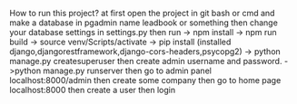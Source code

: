 How to run this project?
at first open the project in git bash or cmd and make a database in pgadmin name leadbook or something then change your database settings in settings.py 
then run -> npm install
-> npm run build
-> source venv/Scripts/activate
-> pip install (installed django,djangorestframework,django-cors-headers,psycopg2)
-> python manage.py createsuperuser
then create admin username and password.
->python manage.py runserver
then go to admin panel localhost:8000/admin then create some company
then go to home page localhost:8000
then create a user then login